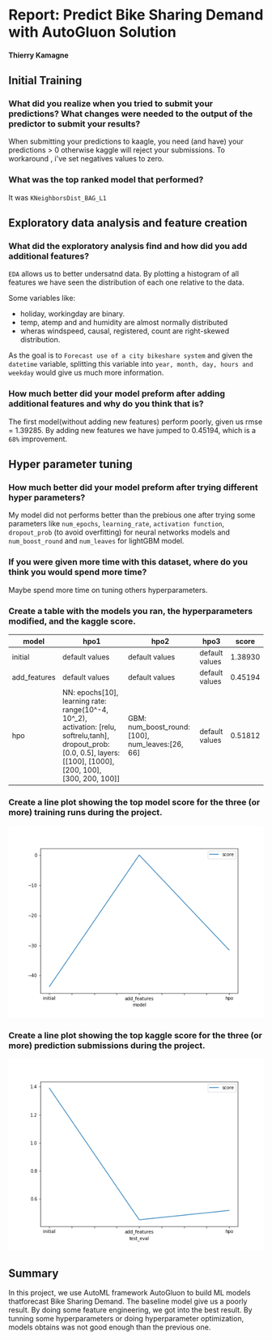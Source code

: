 # Report: Predict Bike Sharing Demand with AutoGluon Solution
#### Thierry Kamagne

## Initial Training
### What did you realize when you tried to submit your predictions? What changes were needed to the output of the predictor to submit your results?
When submitting your predictions to kaagle, you need (and have) your predictions > 0 otherwise kaggle will reject your submissions. To workaround , i've set negatives values to zero.

### What was the top ranked model that performed?
It was ``KNeighborsDist_BAG_L1``

## Exploratory data analysis and feature creation
### What did the exploratory analysis find and how did you add additional features?
``EDA`` allows us to better undersatnd data. By plotting a histogram of all features we have seen the distribution of each one relative to the data.

Some variables like:
* holiday, workingday are binary.
* temp, atemp and and humidity are almost normally distributed
* wheras windspeed, causal, registered, count are right-skewed distribution.

As the goal is to ``Forecast use of a city bikeshare system`` and given the ``datetime`` variable, splitting this variable into ``year, month, day, hours and weekday`` would give us much more information.

### How much better did your model preform after adding additional features and why do you think that is?
The first model(without adding new features) perform poorly, given us rmse = 1.39285. By adding new features we have jumped to 0.45194, which is a ``68%`` improvement.

## Hyper parameter tuning
### How much better did your model preform after trying different hyper parameters?
My model did not performs better than the prebious one after trying some parameters like ``num_epochs``, ``learning_rate``, ``activation function``, ``dropout_prob`` (to avoid overfitting) for neural networks models and ``num_boost_round`` and ``num_leaves`` for lightGBM model.

### If you were given more time with this dataset, where do you think you would spend more time?
Maybe spend more time on tuning others hyperparameters.

### Create a table with the models you ran, the hyperparameters modified, and the kaggle score.
|model|hpo1|hpo2|hpo3|score|
|--|--|--|--|--|
|initial|default values|default values|default values|1.38930|
|add_features|default values|default values|default values|0.45194|
|hpo|NN: epochs[10], learning rate: range(10^-4, 10^_2), activation: [relu, softrelu,tanh], dropout_prob: [0.0, 0.5], layers: [[100], [1000], [200, 100], [300, 200, 100]]|GBM: num_boost_round: [100], num_leaves:[26, 66]|default values|0.51812|


### Create a line plot showing the top model score for the three (or more) training runs during the project.

![model_train_score.png](img/model_train_score.png)

### Create a line plot showing the top kaggle score for the three (or more) prediction submissions during the project.

![model_test_score.png](img/model_test_score.png)

## Summary
In this project, we use AutoML framework AutoGluon to build ML models thatforecast Bike Sharing Demand. The baseline model give us a poorly result. By doing some feature engineering, we got into the best result. By tunning some hyperparameters or doing hyperparameter optimization, models obtains was not good enough than the previous one.
